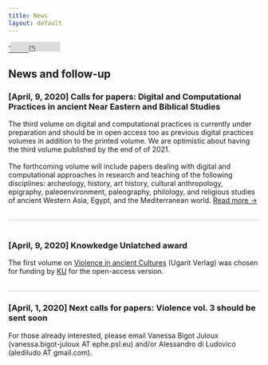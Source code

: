 ```yaml
---
title: News
layout: default
---
```

<div class="social">
  <span class="twitter">
  <!--<a href="https://twitter.com/share?ref_src=twsrc%5Etfw" class="twitter-share-button" data-show-count="false">Tweet</a><script async src="https://platform.twitter.com/widgets.js" charset="utf-8"></script>-->
    <a href="http://twitter.com/share" class="twitter-share-button" data-url="https://vbigot-juloux.github.io/ane-research-humanities/docs/News">Tweet</a>
		<script>!function(d,s,id){var js,fjs=d.getElementsByTagName(s)[0],p=/^http:/.test(d.location)?'http':'https';if(!d.getElementById(id)){js=d.createElement(s);js.id=id;js.src=p+'://platform.twitter.com/widgets.js';fjs.parentNode.insertBefore(js,fjs);}}(document, 'script', 'twitter-wjs');</script>
  </span>
  <span class="Facebook">
<iframe src="https://www.facebook.com/plugins/like.php?href=https://vbigot-juloux.github.io/ane-research-humanities/docs/News&amp;show_faces=false&amp;layout=button_count" scrolling="no" frameborder="0" style="height: 20px; width: 100px; margin-left: -40px" allowTransparency="true"></iframe>
</span>
 </div>

<h2>News and follow-up</h2>

<h3>[April, 9, 2020] Calls for papers: Digital and Computational Practices in ancient Near Eastern and Biblical Studies</h3>

<p>The third volume on digital and computational practices is currently under preparation and should be in open access too as previous digital practices volumes in addition to the printed volume. We are optimistic about having the third volume published by the end of of 2021.
<br /><br />
The forthcoming volume will include papers dealing with digital and computational approaches in research and teaching of the following disciplines: archeology, history, art history, cultural anthropology, epigraphy, paleoenvironment, paleography, philology, and religious studies of ancient Western Asia, Egypt, and the Mediterranean world. <a href="https://vbigot-juloux.github.io/ane-research-humanities/docs/News">Read more →</a>
</p>
<br />
<hr style="height:0; margin:0; background:transparent; border-bottom:0.5px solid #cccccc;" />
<br />
<h3>[April, 9, 2020] Knowkedge Unlatched award</h3>

<p>The first volume on <a href="https://vbigot-juloux.github.io/ane-research-humanities/docs/Violence-vol1">Violence in ancient Cultures</a> (Ugarit Verlag) was chosen for funding by <a href="https://knowledgeunlatched.org" target="_blank">KU</a> for the open-access version.</p>
<br />
<hr style="height:0; margin:0; background:transparent; border-bottom:0.5px solid #cccccc;" />

<h3>[April, 1, 2020] Next calls for papers: Violence vol. 3 should be sent soon</h3>

<p>For those already interested, please email Vanessa Bigot Juloux (vanessa.bigot-juloux AT ephe.psl.eu) and/or Alessandro di Ludovico (alediludo AT gmail.com).</p>
